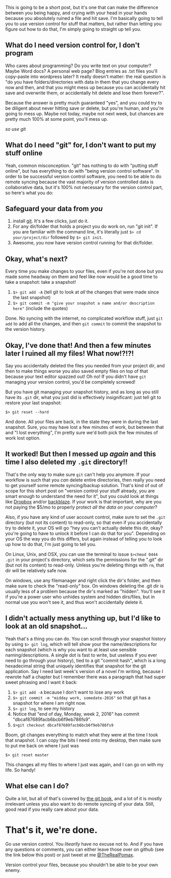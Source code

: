 This is going to be a short post, but it's one that can make the difference between you being happy, and crying with your head in your hands because you absolutely ruined a file and hit save.  I'm basically going to tell you to use version control for stuff that matters, but rather than letting you figure out how to do that, I'm simply going to straight up tell you.

## What do I need version control for, I don't program

Who cares about programming? Do you write text on your computer? Maybe Word docs? A personal web page? Blog entries as .txt files you'll copy-paste into wordpress later? It really doesn't matter: the real question is "do you have folders/directories with data in them that you change every now and then, and that you might mess up because you can accidentally hit save and overwrite them, or accidentally hit delete and lose them forever?".

Because the answer is pretty much guaranteed "yes", and you could try to be diligent about never hitting save or delete, but you're human, and you're going to mess up. Maybe not today, maybe not next week, but chances are pretty much 100% at some point, you'll mess up.

*so use git*

## What do I need "git" for, I don't want to put my stuff online

Yeah, common misconception. "git" has nothing to do with "putting stuff online", but has everything to do with "being version control software". In order to be successful version control software, you need to be able to do remote syncing because the vast majority of version controlled data is collaborative data, but it's 100% not necessary for the version control part, so here's what you do:

## Safeguard your data from *you*

1. install [git](https://git-scm.com/downloads). It's a few clicks, just do it.
2. For any dir/folder that holds a project you do work on, run "git init". If you are familiar with the command line, it's literally just `$> cd your/project/dir` followed by `$> git init`.
3. Awesome, you now have version control running for that dir/folder.

## Okay, what's next?

Every time you make changes to your files, even if you're not done but you made some headway on them and feel like now would be a good time to take a snapshot: take a snapshot!

1. `$> git add -A` (tell git to look at *all* the changes that were made since the last snapshot)
2. `$> git commit -m "give your snapshot a name and/or description here"` (include the quotes)

Done. No syncing with the internet, no complicated workflow stuff, just `git add` to add all the changes, and then `git commit` to commit the snapshot to the version history.

## Okay, I've done that! And then a few minutes later I ruined all my files! What now!?!?!

Say you accidentally deleted the files you needed from your project dir, and then to make things worse you also saved empty files on top of that because your text editor spazzed out! Oh no! If you didn't have `git` managing your version control, you'd be completely screwed!

But you have git managing your snapshot history, and as long as you still have its `.git` dir, what you just did is effectively insignificant: just tell git to restore your last snapshot:

`$> git reset --hard`

And done. All your files are back, in the state they were in during the last snapshot. Sure, you may have lost a few minutes of work, but between that and "I lost everything", I'm pretty sure we'd both pick the few minutes of work lost option.

## It worked! But then I messed up *again* and this time I also deleted my `.git` directory!!

That's the only way to make sure `git` can't help you anymore. If your workflow is such that you *can* delete entire directories, then really you need to get yourself some remote syncing/backup solution. That's kind of out of scope for this short post on "version control your stuff already, you are smart enough to understand the need for it", but you could look at things like [Dropbox](https://www.dropbox.com/) and/or [backblaze](https://www.backblaze.com). If your work is that important, why are you not paying the $5/mo to properly protect *all the data on your computer*?

Also, if you have any kind of user account control, make sure to set the `.git` directory (but not its content) to read-only, so that even if you accidentally try to delete it, your OS will go "hey you can't actually delete this dir, okay? you're going to have to unlock it before I can do that for you". Depending on your OS the way you do this differs, but again instead of telling you to look up how to do that, I'm just going to tell you.

On Linux, Unix, and OSX, you can use the terminal to issue `$>chmod 0444 .git` in your project's directory, which sets the permissions for the ".git" dir (but not its content) to read-only. Unless you're deleting things with `rm`, that dir will be relatively safe now.

On windows, use any filemanager and right click the dir's folder, and then make sure to check the "read-only" box. On windows deleting the .git dir is usually less of a problem because the dir's marked as "hidden". You'll see it if you're a power user who unhides system and hidden dirs/files, but in normal use you won't see it, and thus won't accidentally delete it.

## I didn't actually mess anything up, but I'd like to look at an old snapshot...

Yeah that's a thing you can do. You can scroll through your snapshot history by using `$> git log`, which will tell show your the name/descriptions for each snapshot (which is why you want to at least use sensible naming/descriptions. A single dot is fast to write, but useless if you ever need to go through your history), tied to a git "commit hash", which is a long hexadecimal string that uniquely identifies that snapshot for the git application. Say I need last week's version of a novel I'm writing, because I rewrote half a chapter but I remember there was a paragraph that had super sweet phrasing and I want it back:

1. `$> git add -A` because I don't want to lose any work
2. `$> git commit -m "midday work, somedate-2016"` so that git has a snapshot for where I am right now.
3. `$> git log`, to see my history
4. Notice that "end of day, Monday, week 2, 2016" has commit "dbcaf87689facb6bcb6f9eb786fs9".
5. `$>git checkout dbcaf87689facb6bcb6f9eb786fs9`

Boom, git changes everything to match what they were at the time I took that snapshot. I can copy the bits I need onto my desktop, then make sure to put me back on where I just was

`$> git reset master`

This changes all my files to where I just was again, and I can go on with my life. So handy!

## What else can I do?

Quite a lot, but all of that's covered by [the git book](https://git-scm.com/book/en/v2), and a lot of it is mostly irrelevant unless you also want to do remote syncing of your data. Still, good read if you really care about your data.

# That's it, we're done. 

Go use version control. You *litearlly* have no excuse not to. And if you have any questions or comments, you can either leave those over on github (see the link below this post) or just tweet at me [@TheRealPomax](http://twitter.com/TheRealPomax).

Version control your files, because you shouldn't be able to be your own enemy.